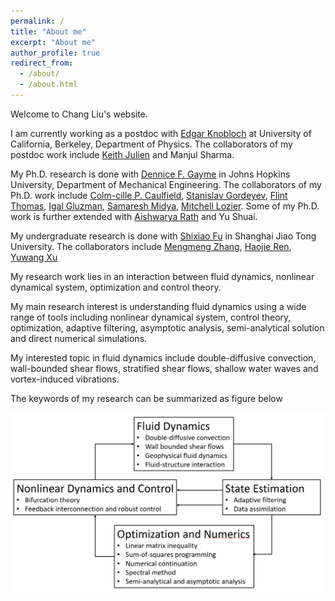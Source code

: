 ```yaml
---
permalink: /
title: "About me"
excerpt: "About me"
author_profile: true
redirect_from: 
  - /about/
  - /about.html
---
```


Welcome to Chang Liu's website. 

I am currently working as a postdoc with [Edgar Knobloch](https://physics.berkeley.edu/people/faculty/edgar-knobloch) at University of California, Berkeley, Department of Physics. The collaborators of my postdoc work include [Keith Julien](https://www.colorado.edu/amath/keith-julien-0) and Manjul Sharma.

My Ph.D. research is done with [Dennice F. Gayme](https://engineering.jhu.edu/gayme/) in Johns Hopkins University, Department of Mechanical Engineering. The collaborators of my Ph.D. work include [Colm-cille P. Caulfield](http://www.damtp.cam.ac.uk/person/cpc12), [Stanislav Gordeyev](https://aero-optics.nd.edu/people/members/stanislav-gordeyev/), [Flint Thomas](https://engineering.nd.edu/faculty/flint-thomas/), [Igal Gluzman](https://scholar.google.com/citations?user=f8mjPWIAAAAJ&hl=en), [Samaresh Midya](https://scholar.google.com/citations?user=yErZKGUAAAAJ&hl=en), [Mitchell Lozier](https://scholar.google.com/citations?user=YOEWO7QAAAAJ&hl=en). Some of my Ph.D. work is further extended with [Aishwarya Rath](https://scholar.google.com/citations?user=I8_grjYAAAAJ&hl=en) and Yu Shuai.

My undergraduate research is done with [Shixiao Fu](https://scholar.google.com/citations?user=ROYLltsAAAAJ&hl=en) in Shanghai Jiao Tong University. The collaborators include [Mengmeng Zhang](https://scholar.google.com/citations?user=W8B0eloAAAAJ&hl=en), [Haojie Ren](https://scholar.google.com/citations?user=Su2DFawAAAAJ&hl=en), [Yuwang Xu](https://scholar.google.com/citations?user=VSzjUgcAAAAJ&hl=en)

My research work lies in an interaction between fluid dynamics, nonlinear dynamical system, optimization and control theory.

My main research interest is understanding fluid dynamics using a wide range of tools including nonlinear dynamical system, control theory, optimization, adaptive filtering, asymptotic analysis, semi-analytical solution and direct numerical simulations. 

My interested topic in fluid dynamics include double-diffusive convection, wall-bounded shear flows, stratified shear flows, shallow water waves and vortex-induced vibrations.

The keywords of my research can be summarized as figure below

<img src='/images/research_summary.png'>

